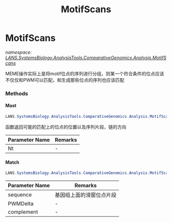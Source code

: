 ﻿---
title: MotifScans
---

# MotifScans
_namespace: [LANS.SystemsBiology.AnalysisTools.ComparativeGenomics.Analysis.MotifScans](N-LANS.SystemsBiology.AnalysisTools.ComparativeGenomics.Analysis.MotifScans.html)_

MEME操作实际上是将motif位点的序列进行分组，则某一个符合条件的位点应该不仅仅和PWM可以匹配，和生成那些位点的序列也应该匹配



### Methods

#### Mast
```csharp
LANS.SystemsBiology.AnalysisTools.ComparativeGenomics.Analysis.MotifScans.MotifScans.Mast(LANS.SystemsBiology.SequenceModel.FASTA.FastaToken)
```
函数返回可能的匹配上的位点的位置以及序列片段，链的方向

|Parameter Name|Remarks|
|--------------|-------|
|Nt|-|


#### Match
```csharp
LANS.SystemsBiology.AnalysisTools.ComparativeGenomics.Analysis.MotifScans.MotifScans.Match(Microsoft.VisualBasic.ComponentModel.DataStructures.SlideWindowHandle{LANS.SystemsBiology.SequenceModel.NucleotideModels.DNA},System.Double,System.Boolean,System.Int64)
```


|Parameter Name|Remarks|
|--------------|-------|
|sequence|基因组上面的滑窗位点片段|
|PWMDelta|-|
|complement|-|



